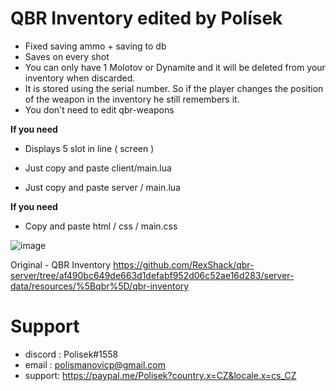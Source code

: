 # QBR Inventory edited by Polísek

- Fixed saving ammo + saving to db
- Saves on every shot
- You can only have 1 Molotov or Dynamite and it will be deleted from your inventory when discarded.
- It is stored using the serial number. So if the player changes the position of the weapon in the inventory he still remembers it.
- You don't need to edit qbr-weapons

**If you need**
- Displays 5 slot in line ( screen ) 

- Just copy and paste client/main.lua   
- Just copy and paste server / main.lua

**If you need**
- Copy and paste html / css  /  main.css

![image](https://user-images.githubusercontent.com/107623238/183285472-a53698ea-93f1-4ebb-8f72-e97685491a79.png)



Original - QBR Inventory https://github.com/RexShack/qbr-server/tree/af490bc649de663d1defabf952d06c52ae16d283/server-data/resources/%5Bqbr%5D/qbr-inventory


# Support
- discord : Polisek#1558
- email :  polismanovicp@gmail.com
- support: https://paypal.me/Polisek?country.x=CZ&locale.x=cs_CZ
